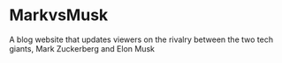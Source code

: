 # MarkvsMusk
A blog website that updates viewers on the rivalry between the two tech giants, Mark Zuckerberg and Elon Musk
